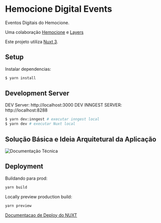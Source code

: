 # Hemocione Digital Events

Eventos Digitais do Hemocione.

Uma colaboração [Hemocione](https://hemocione.com.br) e [Layers](https://layers.education)

Este projeto utiliza [Nuxt 3](https://v3.nuxtjs.org).

## Setup

Instalar dependencias:

```bash
$ yarn install
```

## Development Server

DEV Server: http://localhost:3000
DEV INNGEST SERVER: http://localhost:8288

```bash
$ yarn dev:inngest # executar inngest local
$ yarn dev # executar Nuxt local
```

## Solução Básica e Ideia Arquitetural da Aplicação

![Documentação Técnica](https://cdn.discordapp.com/attachments/954377671993856031/1147905664371400715/basicTecDoc.png)

## Deployment

Buildando para prod:

```bash
yarn build
```

Locally preview production build:

```bash
yarn preview
```

[Documentacao de Deploy do NUXT](https://nuxt.com/docs/getting-started/deployment#presets)
